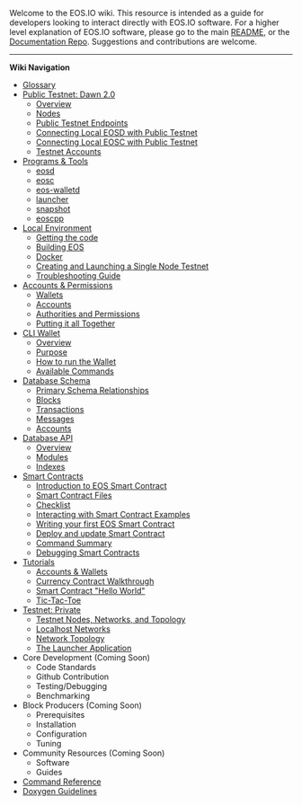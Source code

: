 Welcome to the EOS.IO wiki. This resource is intended as a guide for developers looking to interact directly with EOS.IO software. For a higher level explanation of EOS.IO software, please go to the main [README](https://github.com/EOSIO/eos), or the [Documentation Repo](https://github.com/EOSIO/Documentation). Suggestions and contributions are welcome.

---
**Wiki Navigation**

- [Glossary](Glossary)
- [Public Testnet: Dawn 2.0](Testnet%3A%20Public)
  * [Overview](Testnet%3A%20Public#overview)
  * [Nodes](Testnet%3A%20Public#nodes)
  * [Public Testnet Endpoints](Testnet%3A%20Public#public-testnet-endpoints)
  * [Connecting Local EOSD with Public Testnet](Testnet%3A%20Public#connecting-local-eosd-with-public-testnet)
  * [Connecting Local EOSC with Public Testnet](Testnet%3A%20Public#connecting-local-eosc-with-public-testnet)
  * [Testnet Accounts](Testnet%3A%20Public#accounts-on-testnet)
- [Programs & Tools](Programs-&-Tools)
  * [eosd](Programs-&-Tools#eosd)
  * [eosc](Programs-&-Tools#eosc)
  * [eos-walletd](Programs-&-Tools#eos-walletd)
  * [launcher](Programs-&-Tools#launcher)
  * [snapshot](Programs-&-Tools#snapshot)
  * [eoscpp](Programs-&-Tools#eoscpp)
- [Local Environment](Local-Environment)
  * [Getting the code](Local-Environment#1-getting-the-code)
  * [Building EOS](Local-Environment#2-building-eos)
  * [Docker](Local-Environment#3-docker)
  * [Creating and Launching a Single Node Testnet](Local-Environment#4-creating-and-launching-a-single-node-testnet)
  * [Troubleshooting Guide](Local-Environment#5-troubleshooting-guide)
- [Accounts & Permissions](Accounts%20%26%20Permissions)
  * [Wallets](Accounts%20%26%20Permissions#1-wallets)
  * [Accounts](Accounts%20%26%20Permissions#2-accounts)
  * [Authorities and Permissions](Accounts%20%26%20Permissions#3-authorities-and-permissions)
  * [Putting it all Together](Accounts%20%26%20Permissions#4-putting-it-all-together)
- [CLI Wallet](CLI%20Wallet)
  * [Overview](CLI%20Wallet#1-overview)
  * [Purpose](CLI%20Wallet#2-purpose)
  * [How to run the Wallet](CLI%20Wallet#3-how-to-run-the-wallet)
  - [Available Commands](CLI%20Wallet#4-available-commands)
- [Database Schema](Database%20Schema)
  * [Primary Schema Relationships](Database%20Schema#1-primary-schema-relationships)
  * [Blocks](Database%20Schema#2-blocks)
  * [Transactions](Database%20Schema#3-transaction)
  * [Messages](Database%20Schema#4-message)
  * [Accounts](Database%20Schema#5-accounts-collection)
- [Database API](Database%20API)
  * [Overview](Database%20API#1-overview)
  * [Modules](Database%20API#2-modules)
  * [Indexes](Database%20API#3-indexes)
- [Smart Contracts](Smart%20Contract)
  * [Introduction to EOS Smart Contract](Smart%20Contract#1-introduction-to-eos-smart-contract)
  * [Smart Contract Files](Smart%20Contract#2-smart-contract-files)
  * [Checklist](Smart%20Contract#3-checklist)
  * [Interacting with Smart Contract Examples](Smart%20Contract#4-interacting-with-smart-contract-examples)
  * [Writing your first EOS Smart Contract](Smart%20Contract#5-writing-your-first-eos-smart-contract)
  * [Deploy and update Smart Contract](Smart%20Contract#6-deploy-and-update-smart-contract)
  * [Command Summary](Smart%20Contract#7-command-summary)
  * [Debugging Smart Contracts](Smart%20Contract#8-debugging-smart-contract)
- [Tutorials](Tutorials)
  * [Accounts & Wallets](Tutorials#1-accounts--wallets)
  * [Currency Contract Walkthrough](Tutorials#2-currency-contract-walkthrough)
  * [Smart Contract "Hello World"](Tutorials#3-smart-contract-hello-world)
  * [Tic-Tac-Toe](Tutorials#4-tic-tac-toe)
- [Testnet: Private](Testnet%3A%20Private)
  * [Testnet Nodes, Networks, and Topology](Testnet%3A%20Private#testnet-nodes-networks-and-topology)
  * [Localhost Networks](Testnet%3A%20Private#localhost-networks)
  * [Network Topology](Testnet%3A%20Private#network-topology)
  * [The Launcher Application](Testnet%3A%20Private#the-launcher-application)
- Core Development (Coming Soon)
  * Code Standards
  * Github Contribution
  * Testing/Debugging
  * Benchmarking
- Block Producers (Coming Soon)
  * Prerequisites
  * Installation
  * Configuration
  * Tuning
- Community Resources (Coming Soon)
  * Software
  * Guides
- [Command Reference](Command%20Reference)
- [Doxygen Guidelines](Doxygen%20Guidelines)
